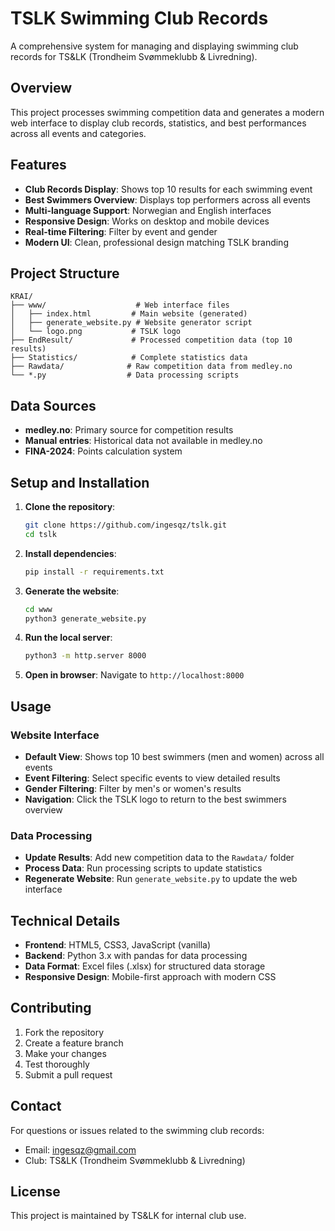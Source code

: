 # TSLK Swimming Club Records

A comprehensive system for managing and displaying swimming club records for TS&LK (Trondheim Svømmeklubb & Livredning).

## Overview

This project processes swimming competition data and generates a modern web interface to display club records, statistics, and best performances across all events and categories.

## Features

- **Club Records Display**: Shows top 10 results for each swimming event
- **Best Swimmers Overview**: Displays top performers across all events
- **Multi-language Support**: Norwegian and English interfaces
- **Responsive Design**: Works on desktop and mobile devices
- **Real-time Filtering**: Filter by event and gender
- **Modern UI**: Clean, professional design matching TSLK branding

## Project Structure

```
KRAI/
├── www/                    # Web interface files
│   ├── index.html         # Main website (generated)
│   ├── generate_website.py # Website generator script
│   └── logo.png           # TSLK logo
├── EndResult/             # Processed competition data (top 10 results)
├── Statistics/            # Complete statistics data
├── Rawdata/              # Raw competition data from medley.no
└── *.py                  # Data processing scripts
```

## Data Sources

- **medley.no**: Primary source for competition results
- **Manual entries**: Historical data not available in medley.no
- **FINA-2024**: Points calculation system

## Setup and Installation

1. **Clone the repository**:
   ```bash
   git clone https://github.com/ingesqz/tslk.git
   cd tslk
   ```

2. **Install dependencies**:
   ```bash
   pip install -r requirements.txt
   ```

3. **Generate the website**:
   ```bash
   cd www
   python3 generate_website.py
   ```

4. **Run the local server**:
   ```bash
   python3 -m http.server 8000
   ```

5. **Open in browser**: Navigate to `http://localhost:8000`

## Usage

### Website Interface

- **Default View**: Shows top 10 best swimmers (men and women) across all events
- **Event Filtering**: Select specific events to view detailed results
- **Gender Filtering**: Filter by men's or women's results
- **Navigation**: Click the TSLK logo to return to the best swimmers overview

### Data Processing

- **Update Results**: Add new competition data to the `Rawdata/` folder
- **Process Data**: Run processing scripts to update statistics
- **Regenerate Website**: Run `generate_website.py` to update the web interface

## Technical Details

- **Frontend**: HTML5, CSS3, JavaScript (vanilla)
- **Backend**: Python 3.x with pandas for data processing
- **Data Format**: Excel files (.xlsx) for structured data storage
- **Responsive Design**: Mobile-first approach with modern CSS

## Contributing

1. Fork the repository
2. Create a feature branch
3. Make your changes
4. Test thoroughly
5. Submit a pull request

## Contact

For questions or issues related to the swimming club records:
- Email: ingesqz@gmail.com
- Club: TS&LK (Trondheim Svømmeklubb & Livredning)

## License

This project is maintained by TS&LK for internal club use.
